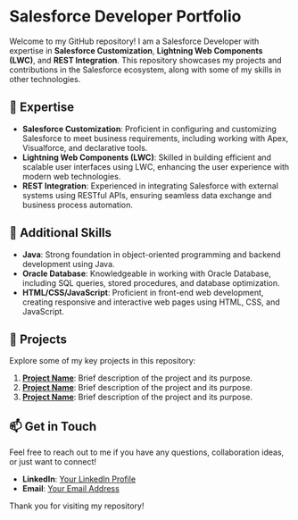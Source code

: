 # Salesforce Developer Portfolio

Welcome to my GitHub repository! I am a Salesforce Developer with expertise in **Salesforce Customization**, **Lightning Web Components (LWC)**, and **REST Integration**. This repository showcases my projects and contributions in the Salesforce ecosystem, along with some of my skills in other technologies.

## 🚀 Expertise

- **Salesforce Customization**: Proficient in configuring and customizing Salesforce to meet business requirements, including working with Apex, Visualforce, and declarative tools.
- **Lightning Web Components (LWC)**: Skilled in building efficient and scalable user interfaces using LWC, enhancing the user experience with modern web technologies.
- **REST Integration**: Experienced in integrating Salesforce with external systems using RESTful APIs, ensuring seamless data exchange and business process automation.

## 🔧 Additional Skills

- **Java**: Strong foundation in object-oriented programming and backend development using Java.
- **Oracle Database**: Knowledgeable in working with Oracle Database, including SQL queries, stored procedures, and database optimization.
- **HTML/CSS/JavaScript**: Proficient in front-end web development, creating responsive and interactive web pages using HTML, CSS, and JavaScript.

## 📂 Projects

Explore some of my key projects in this repository:

1. **[Project Name](#)**: Brief description of the project and its purpose.
2. **[Project Name](#)**: Brief description of the project and its purpose.
3. **[Project Name](#)**: Brief description of the project and its purpose.

## 📫 Get in Touch

Feel free to reach out to me if you have any questions, collaboration ideas, or just want to connect!

- **LinkedIn**: [Your LinkedIn Profile](#)
- **Email**: [Your Email Address](mailto:your-email@example.com)

Thank you for visiting my repository!
